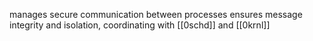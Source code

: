 manages secure communication between processes
ensures message integrity and isolation, coordinating with [[0schd]] and [[0krnl]]